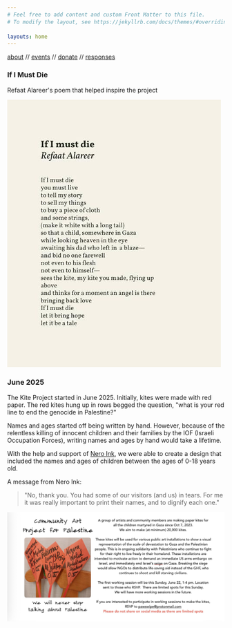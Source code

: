```yaml
---
# Feel free to add content and custom Front Matter to this file.
# To modify the layout, see https://jekyllrb.com/docs/themes/#overriding-theme-defaults

layouts: home
---
```


[about](./about.markdown)  //  [events](./events.markdown)  //  [donate](./donate.markdown)  //  [responses](./responses.markdown)

### If I Must Die

Refaat Alareer's poem that helped inspire the project

![image of Refaat Alareer's poem If I Must Die](./img/if-I-must-die-refaat-alareer.jpeg)

### June 2025

The Kite Project started in June 2025. Initially, kites were made with red
paper. The red kites hung up in rows begged the question, "what is your red line to end the genocide
in Palestine?"

Names and ages started off being written by hand. However, because of the relentless killing
of innocent children and their families by the IOF (Israeli Occupation Forces), writing names and ages by hand would take a lifetime.

With the help and support of <a href="https://neroink.net" target="_blank">Nero Ink</a>, we were able to create a design that included the 
names and ages of children between the ages of 0-18 years old. 

A message from Nero Ink: 

> "No, thank you. You had some of our visitors (and us) in tears. For me it was really important to print their names, and to dignify each one."

![flyer of kite project with red kites and handwritten names](./img/first-kite-making-invite.jpg)